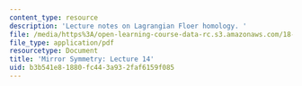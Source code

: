 ```yaml
---
content_type: resource
description: 'Lecture notes on Lagrangian Floer homology. '
file: /media/https%3A/open-learning-course-data-rc.s3.amazonaws.com/18-969-topics-in-geometry-mirror-symmetry-spring-2009/b3b541e81880fc443a932faf6159f085_MIT18_969s09_lec14.pdf
file_type: application/pdf
resourcetype: Document
title: 'Mirror Symmetry: Lecture 14'
uid: b3b541e8-1880-fc44-3a93-2faf6159f085
---
```

